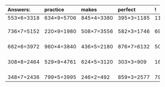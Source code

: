 | Answers: | practice | makes | perfect | ! |
| :--- | :--- | :--- | :--- | :--- |
| 553×6=3318 | 634×9=5706 | 845×4=3380 | 395×3=1185 | 119×8=952 | 
|   |   |   |   |   | 
|   |   |   |   |   | 
|   |   |   |   |   | 
| 736×7=5152 | 220×9=1980 | 508×7=3556 | 582×3=1746 | 699×2=1398 | 
|   |   |   |   |   | 
|   |   |   |   |   | 
|   |   |   |   |   | 
|   |   |   |   |   | 
| 662×6=3972 | 960×4=3840 | 436×5=2180 | 876×7=6132 | 508×6=3048 | 
|   |   |   |   |   | 
|   |   |   |   |   | 
|   |   |   |   |   | 
|   |   |   |   |   | 
| 308×8=2464 | 529×9=4761 | 624×5=3120 | 303×3=909 | 169×4=676 | 
|   |   |   |   |   | 
|   |   |   |   |   | 
|   |   |   |   |   | 
|   |   |   |   |   | 
| 348×7=2436 | 799×5=3995 | 246×2=492 | 859×3=2577 | 793×2=1586 | 
